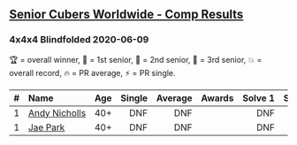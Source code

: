 <style>table {white-space: nowrap;}</style>

## [Senior Cubers Worldwide - Comp Results](/scw-comp/results/)
### 4x4x4 Blindfolded 2020-06-09

🏆 = overall winner, 🥇 = 1st senior, 🥈 = 2nd senior, 🥉 = 3rd senior, 💥 = overall record, 🔥 = PR average, ⚡ = PR single.

| # | Name | Age | Single | Average | Awards | Solve 1 | Solve 2 | Solve 3 | Video |
| :--: | :-- | :--: | --: | --: | :--: | --: | --: | --: | :-- |
| 1 | [Andy Nicholls](../../persons/andy_nicholls/444bf.md) | 40+ | DNF | DNF |  | DNF | DNF | DNF | [Link](https://www.facebook.com/events/620460455211235/permalink/621306871793260/) |
| 1 | [Jae Park](../../persons/jae_park/444bf.md) | 40+ | DNF | DNF |  | DNF | DNF | DNF | [Link](https://www.facebook.com/events/620460455211235/permalink/622712168319397/) |

<!-- Global site tag (gtag.js) - Google Analytics -->
<script async src="https://www.googletagmanager.com/gtag/js?id=UA-86348435-3"></script>
<script>window.dataLayer = window.dataLayer || []; function gtag() {dataLayer.push(arguments);} gtag('js', new Date()); gtag('config', 'UA-86348435-3');</script>
